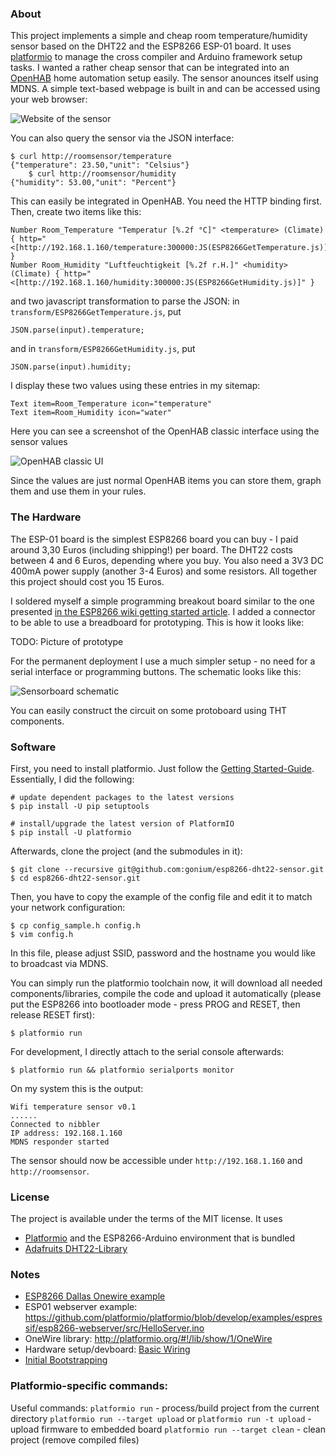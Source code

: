 ### About

This project implements a simple and cheap room temperature/humidity sensor 
based on the DHT22 and the ESP8266 ESP-01 board. 
It uses [platformio](http://platformio.org) to manage the cross compiler and
Arduino framework setup tasks. I wanted a rather cheap sensor that can be integrated
into an [OpenHAB](http://openhab.org) home automation setup easily. The sensor
anounces itself using MDNS. A simple text-based webpage is built in and can be 
accessed using your web browser:

![Website of the sensor](https://raw.githubusercontent.com/gonium/esp8266-dht22-sensor/master/images/webbrowser.png)

You can also query the sensor via the JSON interface:

    $ curl http://roomsensor/temperature
    {"temperature": 23.50,"unit": "Celsius"}
		$ curl http://roomsensor/humidity
    {"humidity": 53.00,"unit": "Percent"}

This can easily be integrated in OpenHAB. You need the HTTP binding first. Then,
create two items like this:

    Number Room_Temperature "Temperatur [%.2f °C]" <temperature> (Climate) { http="<[http://192.168.1.160/temperature:300000:JS(ESP8266GetTemperature.js)]" }
    Number Room_Humidity "Luftfeuchtigkeit [%.2f r.H.]" <humidity> (Climate) { http="<[http://192.168.1.160/humidity:300000:JS(ESP8266GetHumidity.js)]" }

and two javascript transformation to parse the JSON: in ````transform/ESP8266GetTemperature.js````, put

    JSON.parse(input).temperature;

and in ````transform/ESP8266GetHumidity.js````, put

    JSON.parse(input).humidity;

I display these two values using these entries in my sitemap:

    Text item=Room_Temperature icon="temperature"
    Text item=Room_Humidity icon="water"

Here you can see a screenshot of the OpenHAB classic interface using the 
sensor values

![OpenHAB classic UI](https://raw.githubusercontent.com/gonium/esp8266-dht22-sensor/master/images/penthouse-ui.png)

Since the values are just normal OpenHAB items you can store them, graph them
and use them in your rules.

### The Hardware

The ESP-01 board is the simplest ESP8266 board you can buy - I paid around 3,30 
Euros (including shipping!) per board. The DHT22 costs between 4 and 6 Euros, 
depending where you buy. You also need a 3V3 DC 400mA power supply 
(another 3-4 Euros) and some resistors. All together this project should cost you 
15 Euros.

I soldered myself a simple programming breakout board similar to the one presented 
[in the ESP8266 wiki getting started article](http://www.esp8266.com/wiki/doku.php?id=getting-started-with-the-esp8266).
I added a connector to be able to use a breadboard for prototyping. This is how it looks
like:

TODO: Picture of prototype

For the permanent deployment I use a much simpler setup - no need
for a serial interface or programming buttons. The schematic looks like
this:

![Sensorboard schematic](https://raw.githubusercontent.com/gonium/esp8266-dht22-sensor/master/images/schematic.png)

You can easily construct the circuit on some protoboard using THT
components.

### Software

First, you need to install platformio. Just follow the [Getting Started-Guide](http://platformio.org/#!/get-started).
Essentially, I did the following:

    # update dependent packages to the latest versions
    $ pip install -U pip setuptools

    # install/upgrade the latest version of PlatformIO
    $ pip install -U platformio

Afterwards, clone the project (and the submodules in it):

    $ git clone --recursive git@github.com:gonium/esp8266-dht22-sensor.git
    $ cd esp8266-dht22-sensor.git

Then, you have to copy the example of the config file and edit it to match 
your network configuration:

    $ cp config_sample.h config.h
    $ vim config.h

In this file, please adjust SSID, password and the hostname you would like to 
broadcast via MDNS.

You can simply run the platformio toolchain now, it will download all 
needed components/libraries, compile the code and upload it automatically (please 
put the ESP8266 into bootloader mode - press PROG and RESET, then release RESET
first):

    $ platformio run

For development, I directly attach to the serial console afterwards:

    $ platformio run && platformio serialports monitor

On my system this is the output:

    Wifi temperature sensor v0.1
    ......
    Connected to nibbler
    IP address: 192.168.1.160
    MDNS responder started

The sensor should now be accessible under ````http://192.168.1.160```` and ````http://roomsensor````.

### License

The project is available under the terms of the MIT license. It uses 
 * [Platformio](http://platformio.org) and the ESP8266-Arduino
   environment that is bundled
 * [Adafruits DHT22-Library](https://github.com/adafruit/DHT-sensor-library)


### Notes

* [ESP8266 Dallas Onewire example](http://iot-playground.com/2-uncategorised/41-esp8266-ds18b20-temperature-sensor-arduino-ide)
* ESP01 webserver example: https://github.com/platformio/platformio/blob/develop/examples/espressif/esp8266-webserver/src/HelloServer.ino
* OneWire library: http://platformio.org/#!/lib/show/1/OneWire
* Hardware setup/devboard: [Basic Wiring](http://www.esp8266.com/wiki/doku.php?id=getting-started-with-the-esp8266)
* [Initial Bootstrapping](http://williamdurand.fr/2015/03/17/playing-with-a-esp8266-wifi-module/)



### Platformio-specific commands:

Useful commands:
`platformio run` - process/build project from the current directory
`platformio run --target upload` or `platformio run -t upload` - upload firmware to embedded board
`platformio run --target clean` - clean project (remove compiled files)
